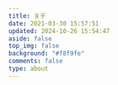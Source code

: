 ```yaml
---
title: 关于
date: 2021-03-30 15:57:51
updated: 2024-10-26 15:54:47
aside: false
top_img: false
background: "#f8f9fe"
comments: false
type: about
---
```

